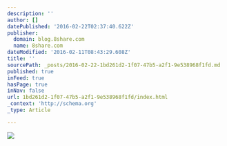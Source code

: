 ```yaml
---
description: ''
author: []
datePublished: '2016-02-22T02:37:40.622Z'
publisher:
  domain: blog.8share.com
  name: 8share.com
dateModified: '2016-02-11T08:43:29.608Z'
title: ''
sourcePath: _posts/2016-02-22-1bd261d2-1f07-47b5-a2f1-9e538968f1fd.md
published: true
inFeed: true
hasPage: true
inNav: false
url: 1bd261d2-1f07-47b5-a2f1-9e538968f1fd/index.html
_context: 'http://schema.org'
_type: Article

---
```

![](http://dmid0fhonc2z0.cloudfront.net/wp-content/uploads/2016/02/Capamaumere.com-1.png)